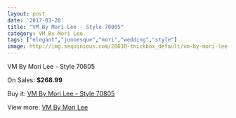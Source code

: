 ```yaml
---
layout: post
date: '2017-03-20'
title: "VM By Mori Lee - Style 70805"
category: VM By Mori Lee
tags: ["elegant","junoesque","mori","wedding","style"]
image: http://img.sequinious.com/28038-thickbox_default/vm-by-mori-lee-style-70805.jpg
---
```

VM By Mori Lee - Style 70805

On Sales: **$268.99**
<a href="https://www.sequinious.com/vm-by-mori-lee/7730-vm-by-mori-lee-style-70805.html"><amp-img layout="responsive" width="600" height="600" src="//img.sequinious.com/28038-thickbox_default/vm-by-mori-lee-style-70805.jpg" alt="VM By Mori Lee - Style 70805 0" /></a>
<a href="https://www.sequinious.com/vm-by-mori-lee/7730-vm-by-mori-lee-style-70805.html"><amp-img layout="responsive" width="600" height="600" src="//img.sequinious.com/28040-thickbox_default/vm-by-mori-lee-style-70805.jpg" alt="VM By Mori Lee - Style 70805 1" /></a>
<a href="https://www.sequinious.com/vm-by-mori-lee/7730-vm-by-mori-lee-style-70805.html"><amp-img layout="responsive" width="600" height="600" src="//img.sequinious.com/28039-thickbox_default/vm-by-mori-lee-style-70805.jpg" alt="VM By Mori Lee - Style 70805 2" /></a>

Buy it: [VM By Mori Lee - Style 70805](https://www.sequinious.com/vm-by-mori-lee/7730-vm-by-mori-lee-style-70805.html "VM By Mori Lee - Style 70805")

View more: [VM By Mori Lee](https://www.sequinious.com/68-vm-by-mori-lee "VM By Mori Lee")